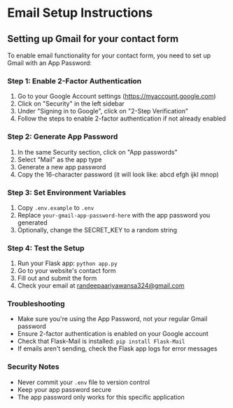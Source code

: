 # Email Setup Instructions

## Setting up Gmail for your contact form

To enable email functionality for your contact form, you need to set up Gmail with an App Password:

### Step 1: Enable 2-Factor Authentication
1. Go to your Google Account settings (https://myaccount.google.com)
2. Click on "Security" in the left sidebar
3. Under "Signing in to Google", click on "2-Step Verification"
4. Follow the steps to enable 2-factor authentication if not already enabled

### Step 2: Generate App Password
1. In the same Security section, click on "App passwords"
2. Select "Mail" as the app type
3. Generate a new app password
4. Copy the 16-character password (it will look like: abcd efgh ijkl mnop)

### Step 3: Set Environment Variables
1. Copy `.env.example` to `.env`
2. Replace `your-gmail-app-password-here` with the app password you generated
3. Optionally, change the SECRET_KEY to a random string

### Step 4: Test the Setup
1. Run your Flask app: `python app.py`
2. Go to your website's contact form
3. Fill out and submit the form
4. Check your email at randeepaariyawansa324@gmail.com

### Troubleshooting
- Make sure you're using the App Password, not your regular Gmail password
- Ensure 2-factor authentication is enabled on your Google account
- Check that Flask-Mail is installed: `pip install Flask-Mail`
- If emails aren't sending, check the Flask app logs for error messages

### Security Notes
- Never commit your `.env` file to version control
- Keep your app password secure
- The app password only works for this specific application
